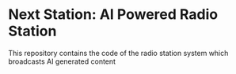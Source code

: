 # Next Station: AI Powered Radio Station

This repository contains the code of the radio station system which broadcasts AI generated content

